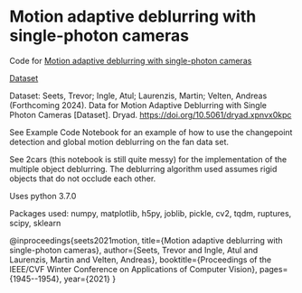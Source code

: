 # Motion adaptive deblurring with single-photon cameras

Code for [Motion adaptive deblurring with single-photon cameras](https://openaccess.thecvf.com/content/WACV2021/papers/Seets_Motion_Adaptive_Deblurring_With_Single-Photon_Cameras_WACV_2021_paper.pdf)

[Dataset](https://drive.google.com/file/d/16l2Xbikz0quRdZgFmlaX5INJTElryxA1/view?usp=sharing)

Dataset: Seets, Trevor; Ingle, Atul; Laurenzis, Martin; Velten, Andreas (Forthcoming 2024). Data for Motion Adaptive Deblurring with Single Photon Cameras [Dataset]. Dryad. https://doi.org/10.5061/dryad.xpnvx0kpc

See Example Code Notebook for an example of how to use the changepoint detection and global motion deblurring on the fan data set.

See 2cars (this notebook is still quite messy) for the implementation of the multiple object deblurring. The deblurring algorithm used assumes rigid objects that do not occlude each other. 

Uses python 3.7.0

Packages used: numpy, matplotlib, h5py, joblib, pickle, cv2, tqdm, ruptures, scipy, sklearn


@inproceedings{seets2021motion,
  title={Motion adaptive deblurring with single-photon cameras},
  author={Seets, Trevor and Ingle, Atul and Laurenzis, Martin and Velten, Andreas},
  booktitle={Proceedings of the IEEE/CVF Winter Conference on Applications of Computer Vision},
  pages={1945--1954},
  year={2021}
}
